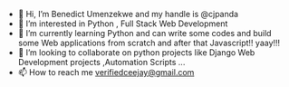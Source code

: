 - 👋 Hi, I’m Benedict Umenzekwe and my handle is @cjpanda
- 👀 I’m interested in Python , Full Stack Web Development  
- 🌱 I’m currently learning Python and can write some codes and build some Web applications from scratch and after that Javascript!! yaay!!!
- 💞️ I’m looking to collaborate on python projects like Django Web Development projects ,Automation Scripts ... 
- 📫 How to reach me verifiedceejay@gmail.com 

<!---
cjpanda/cjpanda is a ✨ special ✨ repository because its `README.md` (this file) appears on your GitHub profile.
You can click the Preview link to take a look at your changes.
--->
